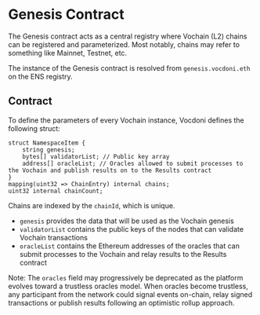 # Genesis Contract

The Genesis contract acts as a central registry where Vochain (L2) chains can be registered and parameterized. Most notably, chains may refer to something like Mainnet, Testnet, etc.

The instance of the Genesis contract is resolved from `genesis.vocdoni.eth` on the ENS registry.

## Contract

To define the parameters of every Vochain instance, Vocdoni defines the following struct:

```solidity
struct NamespaceItem {
    string genesis;
    bytes[] validatorList; // Public key array
    address[] oracleList; // Oracles allowed to submit processes to the Vochain and publish results on to the Results contract
}
mapping(uint32 => ChainEntry) internal chains;
uint32 internal chainCount;
```

Chains are indexed by the `chainId`, which is unique. 

- `genesis` provides the data that will be used as the Vochain genesis
- `validatorList` contains the public keys of the nodes that can validate Vochain transactions
- `oracleList` contains the Ethereum addresses of the oracles that can submit processes to the Vochain and relay results to the Results contract

Note: The `oracles` field may progressively be deprecated as the platform evolves toward a trustless oracles model. When oracles become trustless, any participant from the network could signal events on-chain, relay signed transactions or publish results following an optimistic rollup approach.


